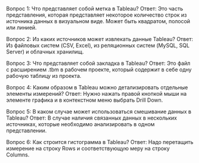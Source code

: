 Вопрос 1: Что представляет собой метка в Tableau?
Ответ: Это часть представления, которая представляет некоторое количество строк из источника данных в визуальном виде. Может быть
квадратом, полосой или линией.

Вопрос 2: Из каких источников может извлекать данные Tableau?
Ответ: Из файловых систем (CSV, Excel), из реляционных систем (MySQL, SQL Server) и облачных хранилищ.

Вопрос 3: Что представляет собой закладка в Tableau?
Ответ: Это файл с расширением .tbm в рабочем проекте, который содержит в себе одну рабочую таблицу из проекта.

Вопрос 4: Каким образом в Tableau можно детализировать отдельные элементы измерений?
Ответ: Нужно нажать правой кнопкой мыши на элементе графика и в контекстном меню выбрать Drill Down.

Вопрос 5: В каком случае может использоваться смешивание данных в Tableau?
Ответ: В случае наличия связанных данных в нескольких источниках, которые необходимо анализировать в одном представлении.

Вопрос 6: Как строится гистограмма в Tableau?
Ответ: Надо перетащить измерение на строку Rows и соответствующую меру на строку Columns.
